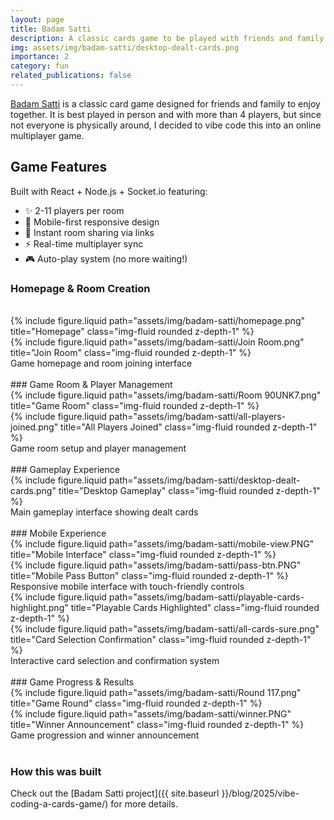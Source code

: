 ```yaml
---
layout: page
title: Badam Satti
description: A classic cards game to be played with friends and family
img: assets/img/badam-satti/desktop-dealt-cards.png
importance: 2
category: fun
related_publications: false
---
```


[Badam Satti](https://badam7.aakashb.xyz/) is a classic card game designed for friends and family to enjoy together. It is best played in person and with more than 4 players, but since not everyone is physically around, I decided to vibe code this into an online multiplayer game.
<br>

## Game Features

Built with React + Node.js + Socket.io featuring: <br/>

- ✨ 2-11 players per room
- 📱 Mobile-first responsive design
- 🔗 Instant room sharing via links
- ⚡ Real-time multiplayer sync
- 🎮 Auto-play system (no more waiting!)

### Homepage & Room Creation

<br/>
<div class="row">
    <div class="col-sm mt-3 mt-md-0">
        {% include figure.liquid path="assets/img/badam-satti/homepage.png" title="Homepage" class="img-fluid rounded z-depth-1" %}
    </div>
    <div class="col-sm mt-3 mt-md-0">
        {% include figure.liquid path="assets/img/badam-satti/Join Room.png" title="Join Room" class="img-fluid rounded z-depth-1" %}
    </div>
</div>
<div class="caption">
    Game homepage and room joining interface
</div>
<br/>
### Game Room & Player Management
<div class="row">
    <div class="col-sm mt-3 mt-md-0">
        {% include figure.liquid path="assets/img/badam-satti/Room 90UNK7.png" title="Game Room" class="img-fluid rounded z-depth-1" %}
    </div>
    <div class="col-sm mt-3 mt-md-0">
        {% include figure.liquid path="assets/img/badam-satti/all-players-joined.png" title="All Players Joined" class="img-fluid rounded z-depth-1" %}
    </div>
</div>
<div class="caption">
    Game room setup and player management
</div>
<br/>
### Gameplay Experience
<div class="row">
    <div class="col-sm mt-3 mt-md-0">
        {% include figure.liquid path="assets/img/badam-satti/desktop-dealt-cards.png" title="Desktop Gameplay" class="img-fluid rounded z-depth-1" %}
    </div>
</div>
<div class="caption">
    Main gameplay interface showing dealt cards
</div>
<br/>
### Mobile Experience
<div class="row">
    <div class="col-sm mt-3 mt-md-0">
        {% include figure.liquid path="assets/img/badam-satti/mobile-view.PNG" title="Mobile Interface" class="img-fluid rounded z-depth-1" %}
    </div>
    <div class="col-sm mt-3 mt-md-0">
        {% include figure.liquid path="assets/img/badam-satti/pass-btn.PNG" title="Mobile Pass Button" class="img-fluid rounded z-depth-1" %}
    </div>
</div>
<div class="caption">
    Responsive mobile interface with touch-friendly controls
</div>
<div class="row">
    <div class="col-sm mt-3 mt-md-0">
        {% include figure.liquid path="assets/img/badam-satti/playable-cards-highlight.png" title="Playable Cards Highlighted" class="img-fluid rounded z-depth-1" %}
    </div>
    <div class="col-sm mt-3 mt-md-0">
        {% include figure.liquid path="assets/img/badam-satti/all-cards-sure.png" title="Card Selection Confirmation" class="img-fluid rounded z-depth-1" %}
    </div>
</div>
<div class="caption">
    Interactive card selection and confirmation system
</div>
<br/>
### Game Progress & Results
<div class="row">
    <div class="col-sm mt-3 mt-md-0">
        {% include figure.liquid path="assets/img/badam-satti/Round 117.png" title="Game Round" class="img-fluid rounded z-depth-1" %}
    </div>
    <div class="col-sm mt-3 mt-md-0">
        {% include figure.liquid path="assets/img/badam-satti/winner.PNG" title="Winner Announcement" class="img-fluid rounded z-depth-1" %}
    </div>
</div>
<div class="caption">
    Game progression and winner announcement
</div>
<br/>

### How this was built

Check out the [Badam Satti project]({{ site.baseurl }}/blog/2025/vibe-coding-a-cards-game/) for more details.
